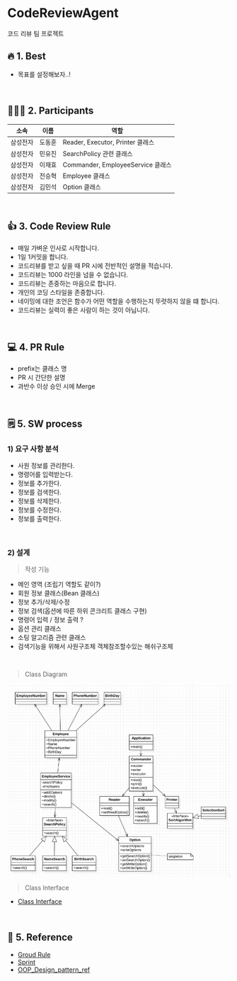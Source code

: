 # CodeReviewAgent
코드 리뷰 팀 프로젝트

## :fire: 1. Best
- 목표를 설정해보자..!

<br>

## 🧑‍🤝‍🧑 2. Participants
|소속|이름|역할|
|------|---|---|
|삼성전자|도동훈|Reader, Executor, Printer 클래스|
|삼성전자|민유진|SearchPolicy 관련 클래스|
|삼성전자|이재효|Commander, EmployeeService 클래스|
|삼성전자|전승혁|Employee 클래스|
|삼성전자|김민석|Option 클래스|

<br>

## 👍 3. Code Review Rule
- 매일 가벼운 인사로 시작합니다.
- 1일 1커밋을 합니다.
- 코드리뷰를 받고 싶을 때 PR 시에 전반적인 설명을 적습니다.
- 코드리뷰는 1000 라인을 넘을 수 없습니다.
- 코드리뷰는 존중하는 마음으로 합니다.
- 개인의 코딩 스타일을 존중합니다.
- 네이밍에 대한 조언은 함수가 어떤 역할을 수행하는지 뚜렷하지 않을 떄 합니다.
- 코드리뷰는 실력이 좋은 사람이 하는 것이 아닙니다.

<br>

## 💻 4. PR Rule
- prefix는 클래스 명
- PR 시 간단한 설명
- 과반수 이상 승인 시에 Merge

<br>

## 🗒️ 5. SW process
### 1) 요구 사항 분석
- 사원 정보를 관리한다.
- 명령어를 입력받는다.
- 정보를 추가한다.
- 정보를 검색한다.
- 정보를 삭제한다.
- 정보를 수정한다.
- 정보를 출력한다.

<br>

### 2) 설계
> 작성 기능
- 메인 영역 (조립기 역할도 같이?)
- 회원 정보 클래스(Bean 클래스)
- 정보 추가/삭제/수정
- 정보 검색(옵션에 따른 하위 콘크리트 클래스 구현)
- 명령어 입력 / 정보 출력 ?
- 옵션 관리 클래스
- 소팅 알고리즘 관련 클래스
- 검색기능을 위해서 사원구조체 객체참조할수있는 해쉬구조체

<br>

> Class Diagram

![Class Diagram](DesignDocumetation/KakaoTalk_Photo_2022-04-15-09-28-28.png)


> Class Interface
- [Class Interface](https://github.com/dheldh77/Best/blob/dev_kms/DesignDocumetation/methodSignature.md)

<br>

## 📘 5. Reference
- [Groud Rule](https://app.sli.do/event/bE61HmGBotM1S8qv1BtLS2/live/polls)
- [Sprint](https://carnation-belief-5ee.notion.site/bf110aee0db8430bad07e9a0378b1cbf?v=5506304380b84935a5c6a0923827244b)
- [OOP_Design_pattern_ref](https://carnation-belief-5ee.notion.site/3-Architect-Design-680ae934fd0044a3908c3dfc7b53d9ec)
